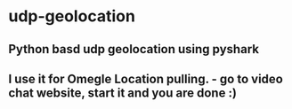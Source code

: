 # udp-geolocation
## Python basd udp geolocation using pyshark

## I use it for Omegle Location pulling. - go to video chat website, start it and you are done :)
